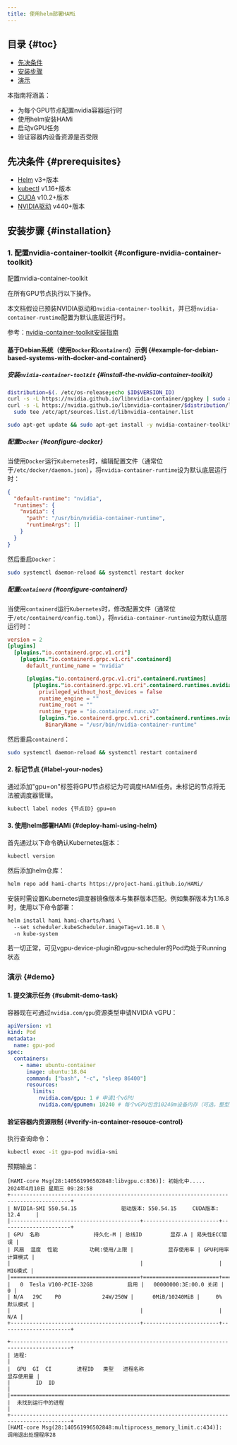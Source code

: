 ```yaml
---  
title: 使用helm部署HAMi  
---  
```


## 目录 {#toc}  

- [先决条件](#prerequisites)  
- [安装步骤](#installation)  
- [演示](#demo)  

本指南将涵盖：  

- 为每个GPU节点配置nvidia容器运行时  
- 使用helm安装HAMi  
- 启动vGPU任务  
- 验证容器内设备资源是否受限  

## 先决条件 {#prerequisites}  

- [Helm](https://helm.sh/zh/docs/) v3+版本  
- [kubectl](https://kubernetes.io/docs/tasks/tools/install-kubectl/) v1.16+版本  
- [CUDA](https://developer.nvidia.com/cuda-toolkit) v10.2+版本  
- [NVIDIA驱动](https://www.nvidia.cn/drivers/unix/) v440+版本  

## 安装步骤 {#installation}  

### 1. 配置nvidia-container-toolkit {#configure-nvidia-container-toolkit}  

<summary> 配置nvidia-container-toolkit </summary>  

在所有GPU节点执行以下操作。  

本文档假设已预装NVIDIA驱动和`nvidia-container-toolkit`，并已将`nvidia-container-runtime`配置为默认底层运行时。  

参考：[nvidia-container-toolkit安装指南](https://docs.nvidia.com/datacenter/cloud-native/container-toolkit/install-guide.html)  

#### 基于Debian系统（使用`Docker`和`containerd`）示例 {#example-for-debian-based-systems-with-docker-and-containerd}  

##### 安装`nvidia-container-toolkit` {#install-the-nvidia-container-toolkit}  

```bash  
distribution=$(. /etc/os-release;echo $ID$VERSION_ID)  
curl -s -L https://nvidia.github.io/libnvidia-container/gpgkey | sudo apt-key add -  
curl -s -L https://nvidia.github.io/libnvidia-container/$distribution/libnvidia-container.list | \  
  sudo tee /etc/apt/sources.list.d/libnvidia-container.list  

sudo apt-get update && sudo apt-get install -y nvidia-container-toolkit  
```  

##### 配置`Docker` {#configure-docker}  

当使用`Docker`运行`Kubernetes`时，编辑配置文件（通常位于`/etc/docker/daemon.json`），将`nvidia-container-runtime`设为默认底层运行时：  

```json  
{  
  "default-runtime": "nvidia",  
  "runtimes": {  
    "nvidia": {  
      "path": "/usr/bin/nvidia-container-runtime",  
      "runtimeArgs": []  
    }  
  }  
}  
```  

然后重启`Docker`：  

```bash  
sudo systemctl daemon-reload && systemctl restart docker  
```  

##### 配置`containerd` {#configure-containerd}  

当使用`containerd`运行`Kubernetes`时，修改配置文件（通常位于`/etc/containerd/config.toml`），将`nvidia-container-runtime`设为默认底层运行时：  

```toml  
version = 2  
[plugins]  
  [plugins."io.containerd.grpc.v1.cri"]  
    [plugins."io.containerd.grpc.v1.cri".containerd]  
      default_runtime_name = "nvidia"  

      [plugins."io.containerd.grpc.v1.cri".containerd.runtimes]  
        [plugins."io.containerd.grpc.v1.cri".containerd.runtimes.nvidia]  
          privileged_without_host_devices = false  
          runtime_engine = ""  
          runtime_root = ""  
          runtime_type = "io.containerd.runc.v2"  
          [plugins."io.containerd.grpc.v1.cri".containerd.runtimes.nvidia.options]  
            BinaryName = "/usr/bin/nvidia-container-runtime"  
```  

然后重启`containerd`：  

```bash  
sudo systemctl daemon-reload && systemctl restart containerd  
```  

#### 2. 标记节点 {#label-your-nodes}  

通过添加"gpu=on"标签将GPU节点标记为可调度HAMi任务。未标记的节点将无法被调度器管理。  

```bash  
kubectl label nodes {节点ID} gpu=on  
```  

#### 3. 使用helm部署HAMi {#deploy-hami-using-helm}  

首先通过以下命令确认Kubernetes版本：  

```bash  
kubectl version  
```  

然后添加helm仓库：  

```bash  
helm repo add hami-charts https://project-hami.github.io/HAMi/  
```  

安装时需设置Kubernetes调度器镜像版本与集群版本匹配。例如集群版本为1.16.8时，使用以下命令部署：  

```bash  
helm install hami hami-charts/hami \  
  --set scheduler.kubeScheduler.imageTag=v1.16.8 \  
  -n kube-system  
```  

若一切正常，可见vgpu-device-plugin和vgpu-scheduler的Pod均处于Running状态  

### 演示 {#demo}  

#### 1. 提交演示任务 {#submit-demo-task}  

容器现在可通过`nvidia.com/gpu`资源类型申请NVIDIA vGPU：  

```yaml  
apiVersion: v1  
kind: Pod  
metadata:  
  name: gpu-pod  
spec:  
  containers:  
    - name: ubuntu-container  
      image: ubuntu:18.04  
      command: ["bash", "-c", "sleep 86400"]  
      resources:  
        limits:  
          nvidia.com/gpu: 1 # 申请1个vGPU  
          nvidia.com/gpumem: 10240 # 每个vGPU包含10240m设备内存（可选，整型）  
```  

#### 验证容器内资源限制 {#verify-in-container-resouce-control}  

执行查询命令：  

```bash  
kubectl exec -it gpu-pod nvidia-smi  
```  

预期输出：  

```text  
[HAMI-core Msg(28:140561996502848:libvgpu.c:836)]: 初始化中.....  
2024年4月10日 星期三 09:28:58  
+-----------------------------------------------------------------------------------------+  
| NVIDIA-SMI 550.54.15              驱动版本: 550.54.15     CUDA版本: 12.4     |  
|-----------------------------------------+------------------------+----------------------+  
| GPU  名称                 持久化-M | 总线ID         显存.A | 易失性ECC错误 |  
| 风扇  温度  性能          功耗:使用/上限 |           显存使用率 | GPU利用率  计算模式 |  
|                                         |                        |              MIG模式 |  
|=========================================+========================+======================|  
|   0  Tesla V100-PCIE-32GB           启用 |   00000000:3E:00.0 关闭 |                   0 |  
| N/A   29C    P0             24W/250W |      0MiB/10240MiB |     0%      默认模式 |  
|                                         |                        |                 N/A |  
+-----------------------------------------+------------------------+----------------------+  

+-----------------------------------------------------------------------------------------+  
| 进程:                                                                               |  
|  GPU  GI  CI        进程ID   类型   进程名称                              显存使用量 |  
|        ID  ID                                                               |  
|=========================================================================================|  
|  未找到运行中的进程                                                             |  
+-----------------------------------------------------------------------------------------+  
[HAMI-core Msg(28:140561996502848:multiprocess_memory_limit.c:434)]: 调用退出处理程序28  
```